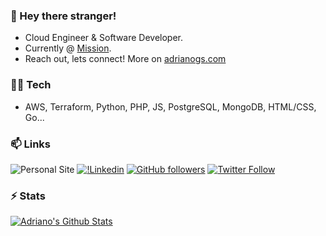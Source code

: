 ### 👋 Hey there stranger!

- Cloud Engineer & Software Developer.  
- Currently @ [Mission](https://missioncloud.com).  
- Reach out, lets connect! More on [adrianogs.com](https://github.com/11808s8/Python-Packet-Sniffer)

<!--
**11808s8/11808s8** is a ✨ _special_ ✨ repository because its `README.md` (this file) appears on your GitHub profile.

Here are some ideas to get you started:

- 🔭 I’m currently working on ...
- 🌱 I’m currently learning ...
- 👯 I’m looking to collaborate on ...
- 🤔 I’m looking for help with ...
- 💬 Ask me about ...
- 📫 How to reach me: ...
- 😄 Pronouns: ...
- ⚡ Fun fact: ...
-->

### 👨‍💻 Tech

- AWS, Terraform, Python, PHP, JS, PostgreSQL, MongoDB, HTML/CSS, Go...  

### 📫 Links

![Personal Site](https://img.shields.io/badge/adrianogs.com-Reach%20out-black) [![!Linkedin](https://img.shields.io/badge/LinkedIn-0077B5?style=for-the-badge&logo=linkedin&logoColor=white)](https://www.linkedin.com/in/adrianogs/) [![GitHub followers](https://img.shields.io/github/followers/11808s8?label=Follow&style=social)](https://github.com/11808s8) [![Twitter Follow](https://img.shields.io/twitter/follow/11808s8?style=social)](https://twitter.com/11808s8)

### ⚡ Stats

[![Adriano's Github Stats](https://github-readme-stats.vercel.app/api?username=11808s8&show_icons=true&theme=tokyonight)](https://github.com/11808s8)

